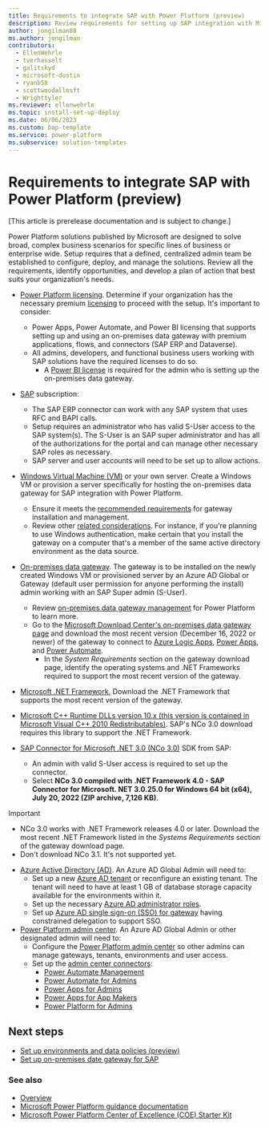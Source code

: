 ```yaml
---
title: Requirements to integrate SAP with Power Platform (preview)
description: Review requirements for setting up SAP integration with Microsoft Power Platform.
author: jongilman88
ms.author: jongilman
contributors:
  - EllenWehrle
  - tverhasselt
  - galitskyd
  - microsoft-dustin
  - ryanb58
  - scottwoodallmsft
  - Wrighttyler
ms.reviewer: ellenwehrle
ms.topic: install-set-up-deploy
ms.date: 06/06/2023
ms.custom: bap-template
ms.service: power-platform
ms.subservice: solution-templates
---
```


# Requirements to integrate SAP with Power Platform (preview)

[This article is prerelease documentation and is subject to change.]

Power Platform solutions published by Microsoft are designed to solve broad, complex business scenarios for specific lines of business or enterprise wide. Setup requires that a defined, centralized admin team be established to configure, deploy, and manage the solutions. Review all the requirements, identify opportunities, and develop a plan of action that best suits your organization's needs.

- [Power Platform licensing](/power-platform/admin/pricing-billing-skus). Determine if your organization has the necessary premium [licensing](https://www.microsoft.com/licensing/default) to proceed with the setup. It's important to consider:
  - Power Apps, Power Automate, and Power BI licensing that supports setting up and using an on-premises data gateway with premium applications, flows, and connectors (SAP ERP and Dataverse).
  - All admins, developers, and functional business users working with SAP solutions have the required licenses to do so.
    - A [Power BI license](/power-bi/fundamentals/service-features-license-type) is required for the admin who is setting up the on-premises data gateway.

- [SAP](<https://www.sap.com/>) subscription:
  
  - The SAP ERP connector can work with any SAP system that uses RFC and BAPI calls.
  - Setup requires an administrator who has valid S-User access to the SAP system(s). The S-User is an SAP super administrator and has all of the authorizations for the portal and can manage other necessary SAP roles as necessary.
  - SAP server and user accounts will need to be set up to allow actions.

- [Windows Virtual Machine (VM)](https://azure.microsoft.com/products/virtual-machines/#overview) or your own server. Create a Windows VM or provision a server specifically for hosting the on-premises data gateway for SAP integration with Power Platform.
  - Ensure it meets the [recommended requirements](/data-integration/gateway/service-gateway-install#recommended) for gateway installation and management.
  - Review other [related considerations](/data-integration/gateway/service-gateway-install#related-considerations).
  For instance, if you're planning to use Windows authentication, make certain that you install the gateway on a computer that's a member of the same active directory environment as the data source.
- [On-premises data gateway](/data-integration/gateway/). The gateway is to be installed on the newly created Windows VM or provisioned server by an Azure AD Global or Gateway (default user permission for anyone performing the install) admin working with an SAP Super admin (S-User).
  - Review [on-premises data gateway management](/power-platform/admin/onpremises-data-gateway-management) for Power Platform to learn more.
  - Go to the [Microsoft Download Center's on-premises data gateway page](https://www.microsoft.com/download/details.aspx?id=53127) and download the most recent version (December 16, 2022 or newer) of the gateway to connect to [Azure Logic Apps](/azure/logic-apps/logic-apps-gateway-install), [Power Apps](/power-apps/maker/canvas-apps/gateway-reference), and [Power Automate](/power-automate/gateway-reference).
    - In the _System Requirements_ section on the gateway download page, identify the operating systems and .NET Frameworks required to support the most recent version of the gateway.
- [Microsoft .NET Framework.](https://dotnet.microsoft.com/download/dotnet-framework) Download the .NET Framework that supports the most recent version of the gateway.
- [Microsoft C++ Runtime DLLs version 10.x (this version is contained in Microsoft Visual C++ 2010 Redistributables)](/cpp/windows/latest-supported-vc-redist?view=msvc-170#visual-studio-2010-vc-100-sp1-no-longer-supported&preserve-view=true). SAP's NCo 3.0 download requires this library to support the .NET Framework.
- [SAP Connector for Microsoft .NET 3.0 (NCo 3.0)](https://support.sap.com/en/product/connectors/msnet.html) SDK from SAP:
  - An admin with valid S-User access is required to set up the connector.
  - Select **NCo 3.0 compiled with .NET Framework 4.0 - SAP Connector for Microsoft. NET 3.0.25.0 for Windows 64 bit (x64), July 20, 2022 (ZIP archive, 7,126 KB)**.

> [!IMPORTANT]
>
> - NCo 3.0 works with .NET Framework releases 4.0 or later. Download the most recent .NET Framework listed in the _Systems Requirements_ section of the gateway download page.
> - Don't download NCo 3.1. It's not supported yet.

- [Azure Active Directory (AD)](/azure/active-directory/). An Azure AD Global Admin will need to:
  - Set up a new [Azure AD tenant](/azure/active-directory/develop/quickstart-create-new-tenant) or reconfigure an existing tenant. The tenant will need to have at least 1 GB of database storage capacity available for the environments within it.
  - Set up the necessary [Azure AD administrator roles](/azure/active-directory/roles/permissions-reference#global-administrator).
  - Set up [Azure AD single sign-on (SSO) for gateway](/power-bi/admin/service-admin-portal-integration#azure-ad-single-sign-on-sso-for-gateway) having constrained delegation to support SSO.
- [Power Platform admin center](https://admin.powerplatform.microsoft.com/). An Azure AD Global Admin or other designated admin will need to:
  - Configure the [Power Platform admin center](/power-platform/admin/wp-work-with-admin-portals) so other admins can manage gateways, tenants, environments and user access.
  - Set up the [admin center connectors](/power-platform/admin/wp-management-monitoring):
    - [Power Automate Management](/connectors/flowmanagement/)
    - [Power Automate for Admins](/connectors/microsoftflowforadmins/)
    - [Power Apps for Admins](/connectors/powerappsforadmins/)
    - [Power Apps for App Makers](/connectors/powerappsforappmakers/)
    - [Power Platform for Admins](/connectors/powerplatformforadmins/)
  
## Next steps

- [Set up environments and data policies (preview)](set-up-environments-data-policies.md)
- [Set up on-premises date gateway for SAP](set-up-gateway.md)

### See also

- [Overview](../overview.md)
- [Microsoft Power Platform guidance documentation](/power-platform/guidance/)
- [Microsoft Power Platform Center of Excellence (COE) Starter Kit](/power-platform/guidance/coe/starter-kit)
